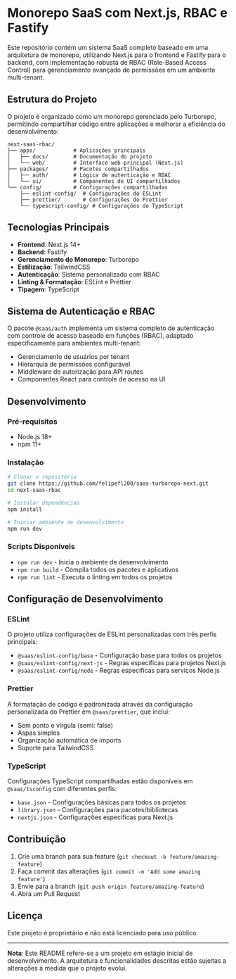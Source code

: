 # Monorepo SaaS com Next.js, RBAC e Fastify

Este repositório contém um sistema SaaS completo baseado em uma arquitetura de monorepo, utilizando Next.js para o frontend e Fastify para o backend, com implementação robusta de RBAC (Role-Based Access Control) para gerenciamento avançado de permissões em um ambiente multi-tenant.

## Estrutura do Projeto

O projeto é organizado como um monorepo gerenciado pelo Turborepo, permitindo compartilhar código entre aplicações e melhorar a eficiência do desenvolvimento:

```
next-saas-rbac/
├── apps/            # Aplicações principais
│   ├── docs/        # Documentação do projeto
│   └── web/         # Interface web principal (Next.js)
├── packages/        # Pacotes compartilhados
│   ├── auth/        # Lógica de autenticação e RBAC
│   └── ui/          # Componentes de UI compartilhados
└── config/          # Configurações compartilhadas
    ├── eslint-config/  # Configurações do ESLint
    ├── prettier/       # Configurações do Prettier
    └── typescript-config/ # Configurações do TypeScript
```

## Tecnologias Principais

- **Frontend**: Next.js 14+
- **Backend**: Fastify
- **Gerenciamento do Monorepo**: Turborepo
- **Estilização**: TailwindCSS
- **Autenticação**: Sistema personalizado com RBAC
- **Linting & Formatação**: ESLint e Prettier
- **Tipagem**: TypeScript

## Sistema de Autenticação e RBAC

O pacote `@saas/auth` implementa um sistema completo de autenticação com controle de acesso baseado em funções (RBAC), adaptado especificamente para ambientes multi-tenant:

- Gerenciamento de usuários por tenant
- Hierarquia de permissões configurável
- Middleware de autorização para API routes
- Componentes React para controle de acesso na UI

## Desenvolvimento

### Pré-requisitos

- Node.js 18+
- npm 11+

### Instalação

```bash
# Clonar o repositório
git clone https://github.com/felipefl200/saas-turborepo-next.git
cd next-saas-rbac

# Instalar dependências
npm install

# Iniciar ambiente de desenvolvimento
npm run dev
```

### Scripts Disponíveis

- `npm run dev` - Inicia o ambiente de desenvolvimento
- `npm run build` - Compila todos os pacotes e aplicativos
- `npm run lint` - Executa o linting em todos os projetos

## Configuração de Desenvolvimento

### ESLint

O projeto utiliza configurações de ESLint personalizadas com três perfis principais:

- `@saas/eslint-config/base` - Configuração base para todos os projetos
- `@saas/eslint-config/next-js` - Regras específicas para projetos Next.js
- `@saas/eslint-config/node` - Regras específicas para serviços Node.js

### Prettier

A formatação de código é padronizada através da configuração personalizada do Prettier em `@saas/prettier`, que inclui:

- Sem ponto e vírgula (semi: false)
- Aspas simples
- Organização automática de imports
- Suporte para TailwindCSS

### TypeScript

Configurações TypeScript compartilhadas estão disponíveis em `@saas/tsconfig` com diferentes perfis:

- `base.json` - Configurações básicas para todos os projetos
- `library.json` - Configurações para pacotes/bibliotecas
- `nextjs.json` - Configurações específicas para Next.js

## Contribuição

1. Crie uma branch para sua feature (`git checkout -b feature/amazing-feature`)
2. Faça commit das alterações (`git commit -m 'Add some amazing feature'`)
3. Envie para a branch (`git push origin feature/amazing-feature`)
4. Abra um Pull Request

## Licença

Este projeto é proprietário e não está licenciado para uso público.

---

**Nota**: Este README refere-se a um projeto em estágio inicial de desenvolvimento. A arquitetura e funcionalidades descritas estão sujeitas a alterações à medida que o projeto evolui.
